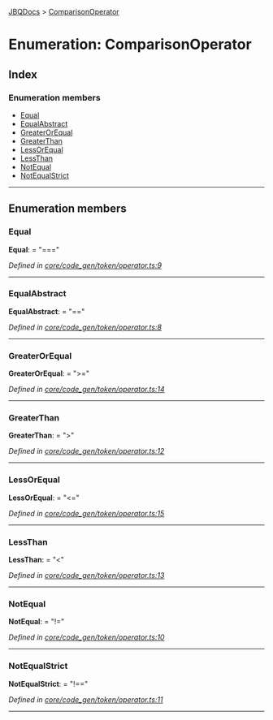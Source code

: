 [JBQDocs](../README.md) > [ComparisonOperator](../enums/comparisonoperator.md)

# Enumeration: ComparisonOperator

## Index

### Enumeration members

* [Equal](comparisonoperator.md#equal)
* [EqualAbstract](comparisonoperator.md#equalabstract)
* [GreaterOrEqual](comparisonoperator.md#greaterorequal)
* [GreaterThan](comparisonoperator.md#greaterthan)
* [LessOrEqual](comparisonoperator.md#lessorequal)
* [LessThan](comparisonoperator.md#lessthan)
* [NotEqual](comparisonoperator.md#notequal)
* [NotEqualStrict](comparisonoperator.md#notequalstrict)

---

## Enumeration members

<a id="equal"></a>

###  Equal

**Equal**:  = "==="

*Defined in [core/code_gen/token/operator.ts:9](https://github.com/krnik/vjs-validator/blob/4b489fe/src/core/code_gen/token/operator.ts#L9)*

___
<a id="equalabstract"></a>

###  EqualAbstract

**EqualAbstract**:  = "=="

*Defined in [core/code_gen/token/operator.ts:8](https://github.com/krnik/vjs-validator/blob/4b489fe/src/core/code_gen/token/operator.ts#L8)*

___
<a id="greaterorequal"></a>

###  GreaterOrEqual

**GreaterOrEqual**:  = ">="

*Defined in [core/code_gen/token/operator.ts:14](https://github.com/krnik/vjs-validator/blob/4b489fe/src/core/code_gen/token/operator.ts#L14)*

___
<a id="greaterthan"></a>

###  GreaterThan

**GreaterThan**:  = ">"

*Defined in [core/code_gen/token/operator.ts:12](https://github.com/krnik/vjs-validator/blob/4b489fe/src/core/code_gen/token/operator.ts#L12)*

___
<a id="lessorequal"></a>

###  LessOrEqual

**LessOrEqual**:  = "<="

*Defined in [core/code_gen/token/operator.ts:15](https://github.com/krnik/vjs-validator/blob/4b489fe/src/core/code_gen/token/operator.ts#L15)*

___
<a id="lessthan"></a>

###  LessThan

**LessThan**:  = "<"

*Defined in [core/code_gen/token/operator.ts:13](https://github.com/krnik/vjs-validator/blob/4b489fe/src/core/code_gen/token/operator.ts#L13)*

___
<a id="notequal"></a>

###  NotEqual

**NotEqual**:  = "!="

*Defined in [core/code_gen/token/operator.ts:10](https://github.com/krnik/vjs-validator/blob/4b489fe/src/core/code_gen/token/operator.ts#L10)*

___
<a id="notequalstrict"></a>

###  NotEqualStrict

**NotEqualStrict**:  = "!=="

*Defined in [core/code_gen/token/operator.ts:11](https://github.com/krnik/vjs-validator/blob/4b489fe/src/core/code_gen/token/operator.ts#L11)*

___

